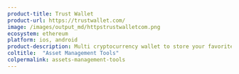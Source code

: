 ```yaml
---
product-title: Trust Wallet
product-url: https://trustwallet.com/
image: /images/output_md/httpstrustwalletcom.png
ecosystem: ethereum
platform: ios, android
product-description: Multi cryptocurrency wallet to store your favorite ERC721 & ERC20 tokens.
coltitle:  "Asset Management Tools"
colpermalink: assets-management-tools
---
```

